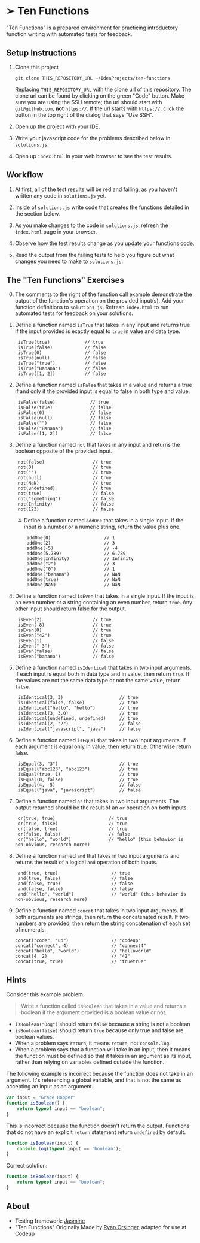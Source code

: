 ➢ Ten Functions
===============

"Ten Functions" is a prepared environment for practicing introductory function writing with automated tests for feedback.

## Setup Instructions

1. Clone this project

    ```
    git clone THIS_REPOSITORY_URL ~/IdeaProjects/ten-functions
    ```

    Replacing `THIS_REPOSITORY_URL` with the clone url of this repository. The clone url can be found by clicking on the green "Code" button. Make sure you are using the SSH remote; the url should start with `git@github.com`, **not** `https://`. If the url starts with `https://`, click the button in the top right of the dialog that says "Use SSH".

1. Open up the project with your IDE.

1. Write your javascript code for the problems described below in
   `solutions.js`.

1. Open up `index.html` in your web browser to see the test results.

## Workflow

1. At first, all of the test results will be red and failing, as you haven't written any code in `solutions.js` yet.

1. Inside of `solutions.js` write code that creates the functions detailed in the section below.

1. As you make changes to the code in `solutions.js`, refresh the `index.html` page in your browser.

1. Observe how the test results change as you update your functions code.

1. Read the output from the failing tests to help you figure out what changes you need to make to `solutions.js`.

## The "Ten Functions" Exercises

0. The comments to the right of the function call example demonstrate the output
   of the function's operation on the provided input(s). Add your function
   definitions to `solutions.js`. Refresh `index.html` to run automated tests
   for feedback on your solutions.

1. Define a function named `isTrue` that takes in any input and returns true if
   the input provided is exactly equal to `true` in value and data type.

        isTrue(true)             // true
        isTrue(false)            // false
        isTrue(0)                // false
        isTrue(null)             // false
        isTrue("true")           // false
        isTrue("Banana")         // false
        isTrue([1, 2])           // false

2. Define a function named `isFalse` that takes in a value and returns a true if and only if the provided input is equal to false in both type and value.

        isFalse(false)             // true
        isFalse(true)              // false
        isFalse(0)                 // false
        isFalse(null)              // false
        isFalse("")                // false
        isFalse("Banana")          // false
        isFalse([1, 2])            // false

3. Define a function named `not` that takes in any input and returns the boolean opposite of the provided input.

        not(false)                  // true
        not(0)                      // true
        not("")                     // true
        not(null)                   // true
        not(NaN)                    // true
        not(undefined)              // true
        not(true)                   // false
        not("something")            // false
        not(Infinity)               // false
        not(123)                    // false

   4. Define a function named `addOne` that takes in a single input. If the input is a number or a numeric string, return the value plus one.

           addOne(0)                    // 1
           addOne(2)                    // 3
           addOne(-5)                   // -4
           addOne(5.789)                // 6.789
           addOne(Infinity)             // Infinity
           addOne("2")                  // 3
           addOne("0")                  // 1
           addOne("banana")             // NaN
           addOne(true)                 // NaN
           addOne(NaN)                  // NaN


5. Define a function named `isEven` that takes in a single input. If the input is an even number or a string containing an even number, return `true`. Any other input should return false for the output.

        isEven(2)                   // true
        isEven(-8)                  // true
        isEven(0)                   // true
        isEven("42")                // true
        isEven(1)                   // false
        isEven("-3")                // false
        isEven(false)               // false
        isEven("banana")            // false

6. Define a function named `isIdentical` that takes in two input arguments. If each input is equal both in data type and in value, then return `true`. If the values are not the same data type or not the same value, return `false`.

        isIdentical(3, 3)                     // true
        isIdentical(false, false)             // true
        isIdentical("hello", "hello")         // true
        isIdentical(3, 3.0)                   // true
        isIdentical(undefined, undefined)     // true
        isIdentical(2, "2")                   // false
        isIdentical("javascript", "java")     // false

7. Define a function named `isEqual` that takes in two input arguments. If each argument is equal only in value, then return true. Otherwise return false.

        isEqual(3, "3")                       // true
        isEqual("abc123", "abc123")           // true
        isEqual(true, 1)                      // true
        isEqual(0, false)                     // true
        isEqual(4, -5)                        // false
        isEqual("java", "javascript")         // false

8. Define a function named `or` that takes in two input arguments. The output returned should be the result of an `or` operation on both inputs.

        or(true, true)                    // true
        or(true, false)                   // true
        or(false, true)                   // true
        or(false, false)                  // false
        or("hello", "world")              // "hello" (this behavior is non-obvious, research more!)



9. Define a function named `and` that takes in two input arguments and returns the result of a logical `and` operation of both inputs.

        and(true, true)                    // true
        and(true, false)                   // false
        and(false, true)                   // false
        and(false, false)                  // false
        and("hello", "world")              // "world" (this behavior is non-obvious, research more)


10. Define a function named `concat` that takes in two input arguments. If both arguments are strings, then return the concatenated result. If two numbers are provided, then return the string concatenation of each set of numerals.

        concat("code", "up")                // "codeup"
        concat("connect", 4)                // "connect4"
        concat("hello", "world")            // "helloworld"
        concat(4, 2)                        // "42"
        concat(true, true)                  // "truetrue"

## Hints

Consider this example problem.

> Write a function called `isBoolean` that takes in a value and returns a boolean if the argument provided is a boolean value or not.

- `isBoolean("Dog")` should return `false` because a string is not a boolean
- `isBoolean(false)` should return `true` because only true and false are boolean values.
- When a problem says `return`, it means `return`, not `console.log`.
- When a problem says that a function will take in an input, then it means the function must be defined so that it takes in an argument as its input, rather than relying on variables defined outside the function.

The following example is incorrect because the function does not take in an argument. It's referencing a global variable, and that is not the same as accepting an input as an argument.

```js
var input = "Grace Hopper"
function isBoolean() {
    return typeof input == "boolean";
}
```

This is incorrect because the function doesn't return the output. Functions that do not have an explicit `return` statement return `undefined` by default.

```js
function isBoolean(input) {
    console.log(typeof input == 'boolean');
}
```

Correct solution:

```js
function isBoolean(input) {
    return typeof input == "boolean";
}
```

## About

- Testing framework: <a href="https://github.com/jasmine/jasmine">Jasmine</a>
- "Ten Functions" Originally Made by [Ryan Orsinger](https://ryanorsinger.glitch.me/), adapted for use at [Codeup](https://codeup.com)
